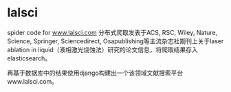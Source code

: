 # lalsci
spider code for www.lalsci.com
分布式爬取发表于ACS, RSC, Wiley, Nature, Science, Springer, Sciencedirect, Osapublishing等主流杂志社期刊上关于laser ablation in liquid（液相激光烧蚀法）研究的论文信息，将爬取结果存入elasticsearch。

再基于数据库中的结果使用django构建出一个该领域文献搜索平台www.lalsci.com。
